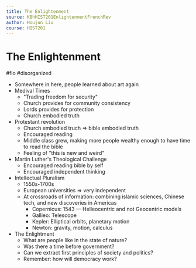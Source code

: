```yaml
---
title: The Enlightenment
source: KBhHIST201EnlightenmentFrenchRev
author: Houjun Liu
course: HIST201
---
```



# The Enlightenment

#flo #disorganized 

* Somewhere in here, people learned about art again
* Medival Times
	* "Trading freedom for security"
	* Church provides for community consistency
	* Lords provides for protection
	* Church embodied truth
* Protestant revolution
	* Church embodied truch => bible embodied truth
	* Encouraged reading
	* Middle class grew, making more people wealthy enough to have time to read the bible
	* Feeling of "this is new and weird"
* Martin Luther's Theological Challenge
	* Encouraged reading bible by self
	* Encouraged independent thinking
* Intellectual Pluralism
	* 1550s-1700s
	* European universities => very independent
	* At crossroads of information: combining islamic sciences, Chinese tech, and new discoveries in Americas
		* Copernicus: 1543 — Helleocentric and not Geocentric models
		* Gallieo: Telescope
		* Kepler: Elliptical orbits, planetary motion
		* Newton: gravity, motion, calculus
* The Enlightment
	* What are people like in the state of nature?
	* Was there a time before government?
	* Can we extract first principles of society and politics? 
	* Remember: how will democracy work?
	